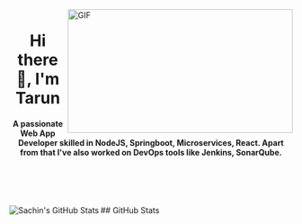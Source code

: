 
<img align="right" alt="GIF" src="https://raw.githubusercontent.com/urbanisierung/urbanisierung/master/that-was-more-work-than-i-thought.svg?raw=true" width="400" height="220" />

<h1 align="center">Hi there 👋, I'm Tarun</h1>

<h4 align="center">A passionate Web App Developer skilled in NodeJS, Springboot, Microservices, React. Apart from that I've also worked on DevOps tools like Jenkins, SonarQube.</h4>

<br>
<br>
<br>
<br>
 ## GitHub Stats

<img align="left" alt="Sachin's GitHub Stats" src="https://github-readme-stats.vercel.app/api?username=tarunsingh007" />

<!--
**Tarunsingh007/tarunsingh007** is a ✨ _special_ ✨ repository because its `README.md` (this file) appears on your GitHub profile.

Here are some ideas to get you started:

- 🔭 I’m currently working on ...
- 🌱 I’m currently learning ...
- 👯 I’m looking to collaborate on ...
- 🤔 I’m looking for help with ...
- 💬 Ask me about ...
- 📫 How to reach me: ...
- 😄 Pronouns: ...
- ⚡ Fun fact: ...
-->

